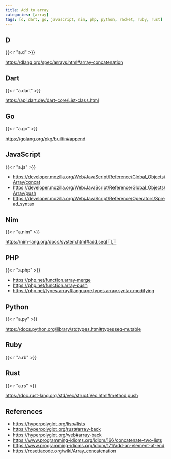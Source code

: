 ```yaml
---
title: Add to array
categories: [array]
tags: [d, dart, go, javascript, nim, php, python, racket, ruby, rust]
---
```


## D

{{< r "a.d" >}}

<https://dlang.org/spec/arrays.html#array-concatenation>

## Dart

{{< r "a.dart" >}}

<https://api.dart.dev/dart-core/List-class.html>

## Go

{{< r "a.go" >}}

<https://golang.org/pkg/builtin#append>

## JavaScript

{{< r "a.js" >}}

- <https://developer.mozilla.org/Web/JavaScript/Reference/Global_Objects/Array/concat>
- <https://developer.mozilla.org/Web/JavaScript/Reference/Global_Objects/Array/push>
- <https://developer.mozilla.org/Web/JavaScript/Reference/Operators/Spread_syntax>

## Nim

{{< r "a.nim" >}}

<https://nim-lang.org/docs/system.html#add,seq[T],T>

## PHP

{{< r "a.php" >}}

- <https://php.net/function.array-merge>
- <https://php.net/function.array-push>
- <https://php.net/types.array#language.types.array.syntax.modifying>

## Python

{{< r "a.py" >}}

<https://docs.python.org/library/stdtypes.html#typesseq-mutable>

## Ruby

{{< r "a.rb" >}}

## Rust

{{< r "a.rs" >}}

<https://doc.rust-lang.org/std/vec/struct.Vec.html#method.push>

## References

- <https://hyperpolyglot.org/lisp#lists>
- <https://hyperpolyglot.org/rust#array-back>
- <https://hyperpolyglot.org/web#array-back>
- <https://www.programming-idioms.org/idiom/166/concatenate-two-lists>
- <https://www.programming-idioms.org/idiom/171/add-an-element-at-end>
- <https://rosettacode.org/wiki/Array_concatenation>
